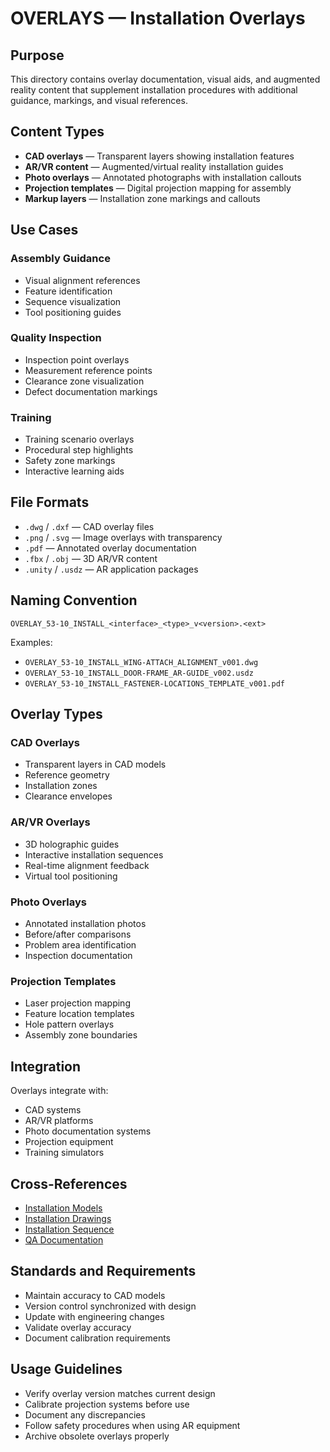 # OVERLAYS — Installation Overlays

## Purpose

This directory contains overlay documentation, visual aids, and augmented reality content that supplement installation procedures with additional guidance, markings, and visual references.

## Content Types

- **CAD overlays** — Transparent layers showing installation features
- **AR/VR content** — Augmented/virtual reality installation guides
- **Photo overlays** — Annotated photographs with installation callouts
- **Projection templates** — Digital projection mapping for assembly
- **Markup layers** — Installation zone markings and callouts

## Use Cases

### Assembly Guidance
- Visual alignment references
- Feature identification
- Sequence visualization
- Tool positioning guides

### Quality Inspection
- Inspection point overlays
- Measurement reference points
- Clearance zone visualization
- Defect documentation markings

### Training
- Training scenario overlays
- Procedural step highlights
- Safety zone markings
- Interactive learning aids

## File Formats

- `.dwg` / `.dxf` — CAD overlay files
- `.png` / `.svg` — Image overlays with transparency
- `.pdf` — Annotated overlay documentation
- `.fbx` / `.obj` — 3D AR/VR content
- `.unity` / `.usdz` — AR application packages

## Naming Convention

```
OVERLAY_53-10_INSTALL_<interface>_<type>_v<version>.<ext>
```

Examples:
- `OVERLAY_53-10_INSTALL_WING-ATTACH_ALIGNMENT_v001.dwg`
- `OVERLAY_53-10_INSTALL_DOOR-FRAME_AR-GUIDE_v002.usdz`
- `OVERLAY_53-10_INSTALL_FASTENER-LOCATIONS_TEMPLATE_v001.pdf`

## Overlay Types

### CAD Overlays
- Transparent layers in CAD models
- Reference geometry
- Installation zones
- Clearance envelopes

### AR/VR Overlays
- 3D holographic guides
- Interactive installation sequences
- Real-time alignment feedback
- Virtual tool positioning

### Photo Overlays
- Annotated installation photos
- Before/after comparisons
- Problem area identification
- Inspection documentation

### Projection Templates
- Laser projection mapping
- Feature location templates
- Hole pattern overlays
- Assembly zone boundaries

## Integration

Overlays integrate with:
- CAD systems
- AR/VR platforms
- Photo documentation systems
- Projection equipment
- Training simulators

## Cross-References

- [Installation Models](../MODELS/README.md)
- [Installation Drawings](../DRAWINGS/README.md)
- [Installation Sequence](../SEQUENCE/README.md)
- [QA Documentation](../QA/README.md)

## Standards and Requirements

- Maintain accuracy to CAD models
- Version control synchronized with design
- Update with engineering changes
- Validate overlay accuracy
- Document calibration requirements

## Usage Guidelines

- Verify overlay version matches current design
- Calibrate projection systems before use
- Document any discrepancies
- Follow safety procedures when using AR equipment
- Archive obsolete overlays properly
